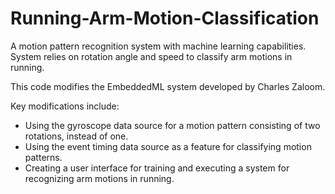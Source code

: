 # Running-Arm-Motion-Classification
A motion pattern recognition system with machine learning capabilities. System relies on rotation angle and speed to classify arm motions in running.

This code modifies the EmbeddedML system developed by Charles Zaloom.

Key modifications include:
- Using the gyroscope data source for a motion pattern consisting of two rotations, instead of one.
- Using the event timing data source as a feature for classifying motion patterns.
- Creating a user interface for training and executing a system for recognizing arm motions in running.
